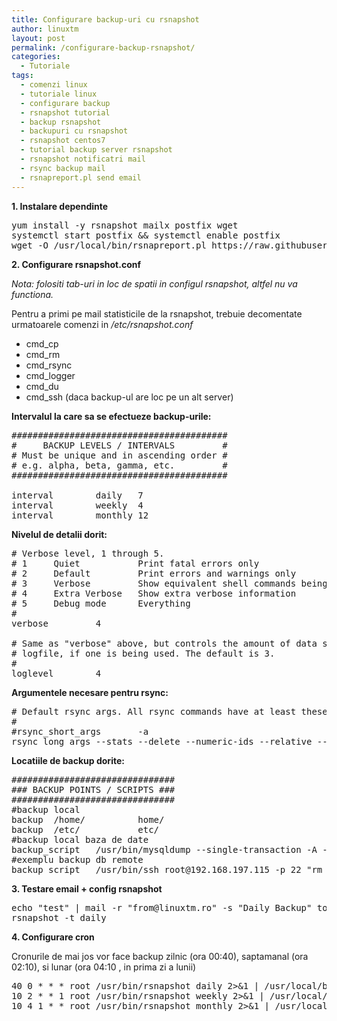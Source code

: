 ```yaml
---
title: Configurare backup-uri cu rsnapshot
author: linuxtm
layout: post
permalink: /configurare-backup-rsnapshot/
categories:
  - Tutoriale
tags:
  - comenzi linux
  - tutoriale linux
  - configurare backup
  - rsnapshot tutorial
  - backup rsnapshot
  - backupuri cu rsnapshot
  - rsnapshot centos7
  - tutorial backup server rsnapshot
  - rsnapshot notificatri mail
  - rsync backup mail
  - rsnapreport.pl send email
---
```


**1. Instalare dependinte**
<pre>
yum install -y rsnapshot mailx postfix wget
systemctl start postfix && systemctl enable postfix
wget -O /usr/local/bin/rsnapreport.pl https://raw.githubusercontent.com/rsnapshot/rsnapshot/master/utils/rsnapreport.pl && chmod +x /usr/local/bin/rsnapreport.pl
</pre>

**2. Configurare rsnapshot.conf**

<em>Nota: folositi tab-uri in loc de spatii in configul rsnapshot, altfel nu va functiona.</em>

Pentru a primi pe mail statisticile de la rsnapshot, trebuie decomentate urmatoarele comenzi in <em>/etc/rsnapshot.conf</em>
<ul>
<li>cmd_cp</li>
<li>cmd_rm</li>
<li>cmd_rsync</li>
<li>cmd_logger</li>
<li>cmd_du</li>
<li>cmd_ssh (daca backup-ul are loc pe un alt server)</li>
</ul>

<strong>Intervalul la care sa se efectueze backup-urile:</strong>
<pre>
#########################################
#     BACKUP LEVELS / INTERVALS         #
# Must be unique and in ascending order #
# e.g. alpha, beta, gamma, etc.         #
#########################################

interval        daily   7
interval        weekly  4
interval        monthly 12
</pre>

<strong>Nivelul de detalii dorit:</strong>
<pre>
# Verbose level, 1 through 5.
# 1     Quiet           Print fatal errors only
# 2     Default         Print errors and warnings only
# 3     Verbose         Show equivalent shell commands being executed
# 4     Extra Verbose   Show extra verbose information
# 5     Debug mode      Everything
#
verbose         4

# Same as "verbose" above, but controls the amount of data sent to the
# logfile, if one is being used. The default is 3.
#
loglevel        4
</pre>

<strong>Argumentele necesare pentru rsync:</strong>
<pre>
# Default rsync args. All rsync commands have at least these options set.
#
#rsync_short_args       -a
rsync_long_args --stats --delete --numeric-ids --relative --delete-excluded
</pre>

<strong>Locatiile de backup dorite:</strong>
<pre>
###############################
### BACKUP POINTS / SCRIPTS ###
###############################
#backup local
backup  /home/          home/
backup  /etc/           etc/
#backup local baza de date
backup_script   /usr/bin/mysqldump --single-transaction -A --routines --triggers -u root -p'parola'| gzip > database-`date +%y%m%d`.sql.gz     mysql/
#exemplu backup db remote
backup_script   /usr/bin/ssh root@192.168.197.115 -p 22 "rm -f /backups/mysql-*.sql.gz;/usr/bin/mysqldump -A --routines --triggers --events -u root | gzip > /backups/mysql-`date +%y%m%d`.sql.
</pre>

**3. Testare email + config rsnapshot**
<pre>
echo "test" | mail -r "from@linuxtm.ro" -s "Daily Backup" to@linuxtm.ro
rsnapshot -t daily
</pre>

**4. Configurare cron**

Cronurile de mai jos vor face backup zilnic (ora 00:40), saptamanal (ora 02:10), si lunar (ora 04:10 , in prima zi a lunii)
<pre>
40 0 * * * root /usr/bin/rsnapshot daily 2>&1 | /usr/local/bin/rsnapreport.pl | mail -E -r from@linuxtm.ro -s "Daily Backup" to@linuxtm.ro
10 2 * * 1 root /usr/bin/rsnapshot weekly 2>&1 | /usr/local/bin/rsnapreport.pl | mail -E -r from@linuxtm.ro -s "Weekly Backup" to@linuxtm.ro
10 4 1 * * root /usr/bin/rsnapshot monthly 2>&1 | /usr/local/bin/rsnapreport.pl | mail -E -r from@linuxtm.ro -s "Monthly Backup" to@linuxtm.ro
</pre>

